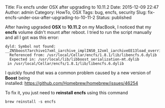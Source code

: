 Title: Fix encfs under OSX after upgrading to 10.11.2
Date: 2015-12-09 22:47
Author: admin
Category: HowTo, OSX
Tags: bug, encfs, security
Slug: fix-encfs-under-osx-after-upgrading-to-10-11-2
Status: published

After having upgraded **OSX** to **10.11.2** on my MacBook, I noticed
that my **encfs** volume didn't mount after reboot. I tried to run the
script manually and all I got was this error:

``` {.lang:default .decode:true}
dyld: Symbol not found: __ZN5boost7archive17xml_iarchive_implINS0_12xml_iarchiveEE13load_overrideERNS0_15class_name_typeEi
  Referenced from: /usr/local/Cellar/encfs/1.8.1/lib/libencfs.6.dylib
  Expected in: /usr/local/lib/libboost_serialization-mt.dylib
 in /usr/local/Cellar/encfs/1.8.1/lib/libencfs.6.dylib
```

I quickly found that was a common problem caused by a new version of
**Boost** being
installed: <https://github.com/Homebrew/homebrew/issues/46254>

To fix it, you just need to **reinstall encfs** using this command

``` {.lang:default .decode:true}
brew reinstall -s encfs
```

 
